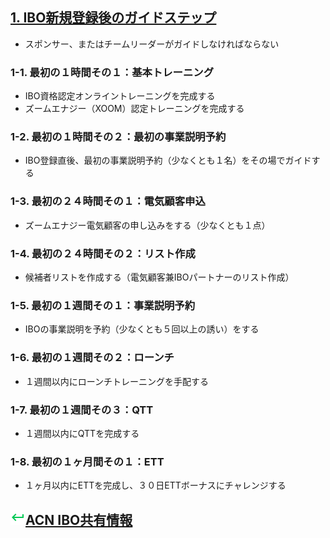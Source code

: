 ## [1. IBO新規登録後のガイドステップ](11_NEW_JP.MD)
* スポンサー、またはチームリーダーがガイドしなければならない

### 1-1. 最初の１時間その１：基本トレーニング
* IBO資格認定オンライントレーニングを完成する
* ズームエナジー（XOOM）認定トレーニングを完成する

### 1-2. 最初の１時間その２：最初の事業説明予約
* IBO登録直後、最初の事業説明予約（少なくとも１名）をその場でガイドする

### 1-3. 最初の２４時間その１：電気顧客申込
* ズームエナジー電気顧客の申し込みをする（少なくとも１点）

### 1-4. 最初の２４時間その２：リスト作成
* 候補者リストを作成する（電気顧客兼IBOパートナーのリスト作成）

### 1-5. 最初の１週間その１：事業説明予約
* IBOの事業説明を予約（少なくとも５回以上の誘い）をする

### 1-6. 最初の１週間その２：ローンチ
* １週間以内にローンチトレーニングを手配する

### 1-7. 最初の１週間その３：QTT
* １週間以内にQTTを完成する

### 1-8. 最初の１ヶ月間その１：ETT
* １ヶ月以内にETTを完成し、３０日ETTボーナスにチャレンジする

## ![](static/keyboard-return-24.png)[ACN IBO共有情報](10_GID.MD)